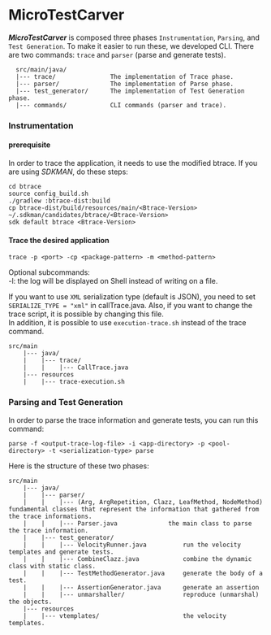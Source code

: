 # MicroTestCarver

**_MicroTestCarver_** is composed three phases ```Instrumentation```, ```Parsing```, and ```Test Generation```.
To make it easier to run these, we developed CLI. There are two commands: ```trace``` and ```parser``` (parse and generate tests).

```
  src/main/java/
  |--- trace/               The implementation of Trace phase.
  |--- parser/              The implementation of Parse phase.
  |--- test_generator/      The implementation of Test Generation phase.
  |--- commands/            CLI commands (parser and trace).
```

### Instrumentation
#### prerequisite
In order to trace the application, it needs to use the modified btrace. If you are using _SDKMAN_, do these steps:

```shell
cd btrace
source config_build.sh
./gradlew :btrace-dist:build
cp btrace-dist/build/resources/main/<Btrace-Version> ~/.sdkman/candidates/btrace/<Btrace-Version>
sdk default btrace <Btrace-Version>
```

#### Trace the desired application
```shell
trace -p <port> -cp <package-pattern> -m <method-pattern> 
```

Optional subcommands:   
-l: the log will be displayed on Shell instead of writing on a file.

If you want to use ```XML``` serialization type (default is JSON), you need to set ```SERIALIZE_TYPE = "xml"``` in callTrace.java. Also, if you want to change the trace script, it is possible by changing this file.  
In addition, it is possible to use ```execution-trace.sh``` instead of the trace command.

```
src/main
    |--- java/
    |    |--- trace/
    |    |    |--- CallTrace.java
    |--- resources
    |    |--- trace-execution.sh
```

### Parsing and Test Generation
In order to parse the trace information and generate tests, you can run this command:
```shell
parse -f <output-trace-log-file> -i <app-directory> -p <pool-directory> -t <serialization-type> parse
```

Here is the structure of these two phases:

```
src/main
    |--- java/
    |    |--- parser/
    |    |    |--- (Arg, ArgRepetition, Clazz, LeafMethod, NodeMethod)  fundamental classes that represent the information that gathered from the trace informations.
    |    |    |--- Parser.java             	the main class to parse the trace information. 
    |    |--- test_generator/
    |    |    |--- VelocityRunner.java          run the velocity templates and generate tests. 
    |    |    |--- CombineClazz.java            combine the dynamic class with static class.
    |    |    |--- TestMethodGenerator.java     generate the body of a test.
    |    |    |--- AssertionGenerator.java      generate an assertion
    |    |    |--- unmarshaller/                reproduce (unmarshal) the objects.
    |--- resources
    |    |--- vtemplates/                       the velocity templates.     
```